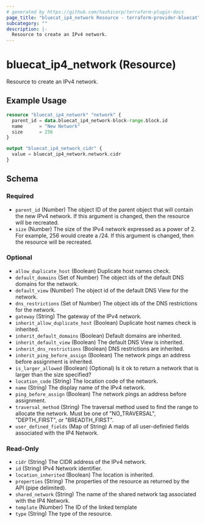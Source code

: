 ```yaml
---
# generated by https://github.com/hashicorp/terraform-plugin-docs
page_title: "bluecat_ip4_network Resource - terraform-provider-bluecat"
subcategory: ""
description: |-
  Resource to create an IPv4 network.
---
```


# bluecat_ip4_network (Resource)

Resource to create an IPv4 network.

## Example Usage

```terraform
resource "bluecat_ip4_network" "network" {
  parent_id = data.bluecat_ip4_network-block-range.block.id
  name      = "New Network"
  size      = 256
}

output "bluecat_ip4_network_cidr" {
  value = bluecat_ip4_network.network.cidr
}
```

<!-- schema generated by tfplugindocs -->
## Schema

### Required

- `parent_id` (Number) The object ID of the parent object that will contain the new IPv4 network. If this argument is changed, then the resource will be recreated.
- `size` (Number) The size of the IPv4 network expressed as a power of 2. For example, 256 would create a /24. If this argument is changed, then the resource will be recreated.

### Optional

- `allow_duplicate_host` (Boolean) Duplicate host names check.
- `default_domains` (Set of Number) The object ids of the default DNS domains for the network.
- `default_view` (Number) The object id of the default DNS View for the network.
- `dns_restrictions` (Set of Number) The object ids of the DNS restrictions for the network.
- `gateway` (String) The gateway of the IPv4 network.
- `inherit_allow_duplicate_host` (Boolean) Duplicate host names check is inherited.
- `inherit_default_domains` (Boolean) Default domains are inherited.
- `inherit_default_view` (Boolean) The default DNS View is inherited.
- `inherit_dns_restrictions` (Boolean) DNS restrictions are inherited.
- `inherit_ping_before_assign` (Boolean) The network pings an address before assignment is inherited.
- `is_larger_allowed` (Boolean) (Optional) Is it ok to return a network that is larger than the size specified?
- `location_code` (String) The location code of the network.
- `name` (String) The display name of the IPv4 network.
- `ping_before_assign` (Boolean) The network pings an address before assignment.
- `traversal_method` (String) The traversal method used to find the range to allocate the network. Must be one of "NO_TRAVERSAL", "DEPTH_FIRST", or "BREADTH_FIRST".
- `user_defined_fields` (Map of String) A map of all user-definied fields associated with the IP4 Network.

### Read-Only

- `cidr` (String) The CIDR address of the IPv4 network.
- `id` (String) IPv4 Network identifier.
- `location_inherited` (Boolean) The location is inherited.
- `properties` (String) The properties of the resource as returned by the API (pipe delimited).
- `shared_network` (String) The name of the shared network tag associated with the IP4 Network.
- `template` (Number) The ID of the linked template
- `type` (String) The type of the resource.
